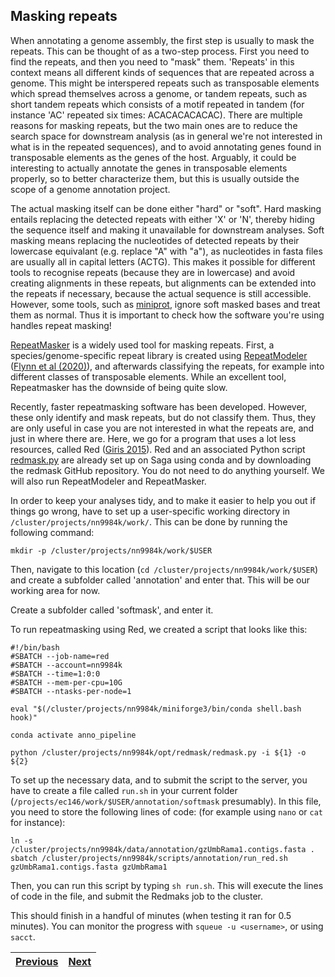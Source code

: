 ## Masking repeats
When annotating a genome assembly, the first step is usually to mask the repeats. This can be thought of as a two-step process. First you need to find the repeats, and then you need to "mask" them. 'Repeats' in this context means all different kinds of sequences that are repeated across a genome. This might be interspered repeats such as transposable elements which spread themselves across a genome, or tandem repeats, such as short tandem repeats which consists of a motif repeated in tandem (for instance 'AC' repeated six times: ACACACACACAC). There are multiple reasons for masking repeats, but the two main ones are to reduce the search space for downstream analysis (as in general we're not interested in what is in the repeated sequences), and to avoid annotating genes found in transposable elements as the genes of the host. Arguably, it could be interesting to actually annotate the genes in transposable elements properly, so to better characterize them, but this is usually outside the scope of a genome annotation project. 

The actual masking itself can be done either "hard" or "soft". Hard masking entails replacing the detected repeats with either 'X' or 'N', thereby hiding the sequence itself and making it unavailable for downstream analyses. Soft masking means replacing the nucleotides of detected repeats by their lowercase equivalant (e.g. replace "A" with "a"), as nucleotides in fasta files are usually all in capital letters (ACTG). This makes it possible for different tools to recognise repeats (because they are in lowercase) and avoid creating alignments in these repeats, but alignments can be extended into the repeats if necessary, because the actual sequence is still accessible. However, some tools, such as [miniprot](https://github.com/lh3/miniprot), ignore soft masked bases and treat them as normal. Thus it is important to check how the software you're using handles repeat masking!

[RepeatMasker](https://www.repeatmasker.org/) is a widely used tool for masking repeats. First, a species/genome-specific repeat library is created using [RepeatModeler](http://www.repeatmasker.org/RepeatModeler/) ([Flynn et al (2020)](https://doi.org/10.1073/pnas.1921046117)), and afterwards classifying the repeats, for example into different classes of transposable elements. While an excellent tool, Repeatmasker has the downside of being quite slow.

Recently, faster repeatmasking software has been developed. However, these only identify and mask repeats, but do not classify them. Thus, they are only useful in case you are not interested in what the repeats are, and just in where there are. Here, we go for a program that uses a lot less resources, called Red ([Giris 2015](https://doi.org/10.1186/s12859-015-0654-5)). Red and an associated Python script [redmask.py](https://github.com/nextgenusfs/redmask) are already set up on Saga using conda and by downloading the redmask GitHub repository. You do not need to do anything yourself.  We will also run RepeatModeler and RepeatMasker. 

In order to keep your analyses tidy, and to make it easier to help you out if things go wrong, have to set up a user-specific working directory in `/cluster/projects/nn9984k/work/`. This can be done by running the following command:
```
mkdir -p /cluster/projects/nn9984k/work/$USER
```

Then, navigate to this location (`cd /cluster/projects/nn9984k/work/$USER`) and create a subfolder called 'annotation' and enter that. This will be our working area for now. 

Create a subfolder called 'softmask', and enter it. 

To run repeatmasking using Red, we created a script that looks like this:
```
#!/bin/bash
#SBATCH --job-name=red
#SBATCH --account=nn9984k
#SBATCH --time=1:0:0
#SBATCH --mem-per-cpu=10G
#SBATCH --ntasks-per-node=1

eval "$(/cluster/projects/nn9984k/miniforge3/bin/conda shell.bash hook)" 

conda activate anno_pipeline

python /cluster/projects/nn9984k/opt/redmask/redmask.py -i ${1} -o ${2}
```
To set up the necessary data, and to submit the script to the server, you have to create a file called `run.sh` in your current folder (`/projects/ec146/work/$USER/annotation/softmask` presumably). In this file, you need to store the following lines of code: (for example using `nano` or `cat` for instance):
```
ln -s /cluster/projects/nn9984k/data/annotation/gzUmbRama1.contigs.fasta .
sbatch /cluster/projects/nn9984k/scripts/annotation/run_red.sh gzUmbRama1.contigs.fasta gzUmbRama1
```

Then, you can run this script by typing `sh run.sh`. This will execute the lines of code in the file, and submit the Redmaks job to the cluster.

This should finish in a handful of minutes (when testing it ran for 0.5 minutes). You can monitor the progress with `squeue -u <username>`, or using `sacct`.

|[Previous](https://github.com/ebp-nor/workshop-2024/blob/main/day2_genome_annotation/00_introduction.md)|[Next](https://github.com/ebp-nor/workshop-2024/blob/main/day2_genome_annotation/02_miniprot.md)|
|---|---|
